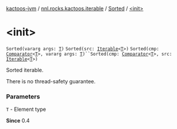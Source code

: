 [kactoos-jvm](../../index.md) / [nnl.rocks.kactoos.iterable](../index.md) / [Sorted](index.md) / [&lt;init&gt;](./-init-.md)

# &lt;init&gt;

`Sorted(vararg args: `[`T`](index.md#T)`)`
`Sorted(src: `[`Iterable`](https://kotlinlang.org/api/latest/jvm/stdlib/kotlin.collections/-iterable/index.html)`<`[`T`](index.md#T)`>)`
`Sorted(cmp: `[`Comparator`](https://kotlinlang.org/api/latest/jvm/stdlib/kotlin/-comparator/index.html)`<`[`T`](index.md#T)`>, vararg args: `[`T`](index.md#T)`)``Sorted(cmp: `[`Comparator`](https://kotlinlang.org/api/latest/jvm/stdlib/kotlin/-comparator/index.html)`<`[`T`](index.md#T)`>, src: `[`Iterable`](https://kotlinlang.org/api/latest/jvm/stdlib/kotlin.collections/-iterable/index.html)`<`[`T`](index.md#T)`>)`

Sorted iterable.

There is no thread-safety guarantee.

### Parameters

`T` - Element type

**Since**
0.4

